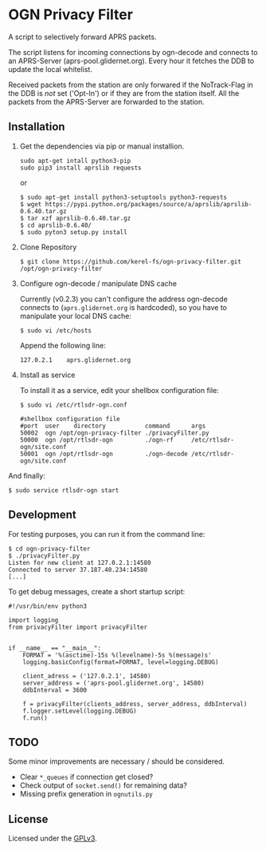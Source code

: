 # OGN Privacy Filter

A script to selectively forward APRS packets.

The script listens for incoming connections by ogn-decode
and connects to an APRS-Server (aprs-pool.glidernet.org).
Every hour it fetches the DDB to update the local whitelist.

Received packets from the station are only forwared if the
NoTrack-Flag in the DDB is _not_ set ('Opt-In') or if they
are from the station itself.
All the packets from the APRS-Server are forwarded to the station.


## Installation

1. Get the dependencies via pip or manual installion.

   ```
   sudo apt-get intall python3-pip
   sudo pip3 install aprslib requests
   ```
   or
   ```
   $ sudo apt-get install python3-setuptools python3-requests
   $ wget https://pypi.python.org/packages/source/a/aprslib/aprslib-0.6.40.tar.gz
   $ tar xzf aprslib-0.6.40.tar.gz
   $ cd aprslib-0.6.40/
   $ sudo pyton3 setup.py install
   ```

2. Clone Repository

   ```
   $ git clone https://github.com/kerel-fs/ogn-privacy-filter.git /opt/ogn-privacy-filter
   ```


3. Configure ogn-decode / manipulate DNS cache

   Currently (v0.2.3) you can't configure the address
   ogn-decode connects to (`aprs.glidernet.org` is hardcoded),
   so you have to manipulate your local DNS cache:
   ```
   $ sudo vi /etc/hosts
   ```

   Append the following line:
   ```
   127.0.2.1	aprs.glidernet.org
   ```


4. Install as service

   To install it as a service, edit your shellbox configuration file:
   ```
   $ sudo vi /etc/rtlsdr-ogn.conf

   #shellbox configuration file
   #port  user    directory           command      args
   50002  ogn /opt/ogn-privacy-filter ./privacyFilter.py
   50000  ogn /opt/rtlsdr-ogn         ./ogn-rf     /etc/rtlsdr-ogn/site.conf
   50001  ogn /opt/rtlsdr-ogn         ./ogn-decode /etc/rtlsdr-ogn/site.conf
   ```

And finally:
```
$ sudo service rtlsdr-ogn start
```

## Development

For testing purposes, you can run it from the command line:
```
$ cd ogn-privacy-filter
$ ./privacyFilter.py
Listen for new client at 127.0.2.1:14580
Connected to server 37.187.40.234:14580
[...]
```

To get debug messages, create a short startup script:
```
#!/usr/bin/env python3

import logging
from privacyFilter import privacyFilter


if __name__ == "__main__":
    FORMAT = '%(asctime)-15s %(levelname)-5s %(message)s'
    logging.basicConfig(format=FORMAT, level=logging.DEBUG)

    client_adress = ('127.0.2.1', 14580)
    server_address = ('aprs-pool.glidernet.org', 14580)
    ddbInterval = 3600

    f = privacyFilter(clients_address, server_address, ddbInterval)
    f.logger.setLevel(logging.DEBUG)
    f.run()
```


## TODO

Some minor improvements are necessary / should be considered.
- Clear `*_queues` if connection get closed?
- Check output of `socket.send()` for remaining data?
- Missing prefix generation in `ognutils.py`

## License

Licensed under the [GPLv3](LICENSE).
